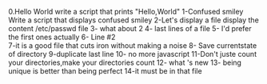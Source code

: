 0.Hello World
write a script that prints "Hello,World"
1-Confused smiley
Write a script that displays confused smiley
2-Let's display a file
display the content /etc/passwd file
3- what about 2
4- last lines of a file
5- I'd prefer the first ones actually
6- Line #2  
7-it is a good file that cuts iron without making a noise
8-  Save  currentstate  of directory
9-duplicate last line
10- no more javascript
11-Don't juste count your directories,make your  directories count
12- what 's new
13- being unique is better than being perfect
14-it must be in that file
